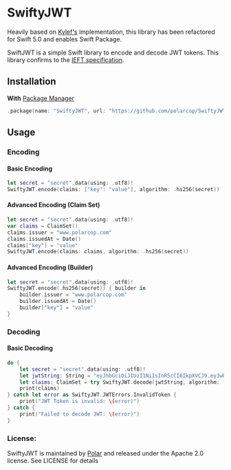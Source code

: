 # SwiftyJWT

Heavily based on [Kylef's](https://github.com/kylef/JSONWebToken.swift/) implementation, this library has been refactored for Swift 5.0 and enables Swift Package.

SwiftJWT is a simple Swift library to encode and decode JWT tokens. This library confirms to the [IEFT specification](https://datatracker.ietf.org/doc/html/draft-ietf-oauth-json-web-token-32).

## Installation

**With** [Package Manager](https://swift.org/package-manager/)

```swift
.package(name: "SwiftyJWT", url: "https://github.com/polarcop/SwiftyJWT.git", .upToNextMajor(from: "1.0.0"))
```

## Usage

### Encoding
#### Basic Encoding

```swift
let secret = "secret".data(using: .utf8)!
SwiftyJWT.encode(claims: ["key": "value"], algorithm: .hs256(secret))
```

#### Advanced Encoding (Claim Set)
```swift
let secret = "secret".data(using: .utf8)!
var claims = ClaimSet()
claims.issuer = "www.polarcop.com"
claims.issuedAt = Date()
claims["key"] = "value"
SwiftyJWT.encode(claims: claims, algorithm: .hs256(secret))
```

#### Advanced Encoding (Builder)
```swift
let secret = "secret".data(using: .utf8)!
SwiftyJWT.encode(.hs256(secret)) { builder in
    builder.issuer = "www.polarcop.com"
    builder.issuedAt = Date()
    builder["key"] = "value"
}
```

### Decoding
#### Basic Decoding
```swift
do {
    let secret = "secret".data(using: .utf8)!
    let jwtString: String = "eyJhbGciOiJIUzI1NiIsInR5cCI6IkpXVCJ9.eyJwb2xhciI6dHJ1ZX0.ip-a_End-3GHD4NSwxhk3wCnMBexxPaxlzWRtJrh3NY"
    let claims: ClaimSet = try SwiftyJWT.decode(jwtString, algorithm: .hs256(secret))
    print(claims)
} catch let error as SwiftyJWT.JWTErrors.InvalidToken {
    print("JWT Token is invalid: \(error)")
} catch {
    print("Failed to decode JWT: \(error)")
}
```

### License:
SwiftyJWT is maintained by [Polar](https://polarcop.com) and released under the Apache 2.0 license. See LICENSE for details


